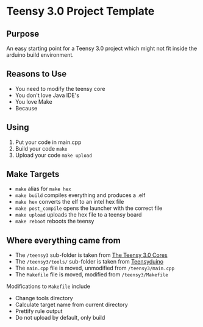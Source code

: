Teensy 3.0 Project Template
===========================

Purpose
-------

An easy starting point for a Teensy 3.0 project which might not fit inside the
arduino build environment.


Reasons to Use
--------------

- You need to modify the teensy core
- You don't love Java IDE's
- You love Make
- Because


Using
-----

1. Put your code in main.cpp
2. Build your code ```make```
3. Upload your code ```make upload```


Make Targets
------------

- `make` alias for `make hex`
- `make build` compiles everything and produces a .elf
- `make hex` converts the elf to an intel hex file
- `make post_compile` opens the launcher with the correct file
- `make upload` uploads the hex file to a teensy board
- `make reboot` reboots the teensy


Where everything came from
--------------------------

- The `/teensy3` sub-folder is taken from [The Teensy 3.0 Cores](https://github.com/PaulStoffregen/cores/tree/master/teensy3)
- The `/teensy3/tools/` sub-folder is taken from [Teensyduino](http://www.pjrc.com/teensy/td_download.html)
- The `main.cpp` file is moved, unmodified from `/teensy3/main.cpp`
- The `Makefile` file is moved, modified from `/teensy3/Makefile`

Modifications to `Makefile` include
- Change tools directory
- Calculate target name from current directory
- Prettify rule output
- Do not upload by default, only build
